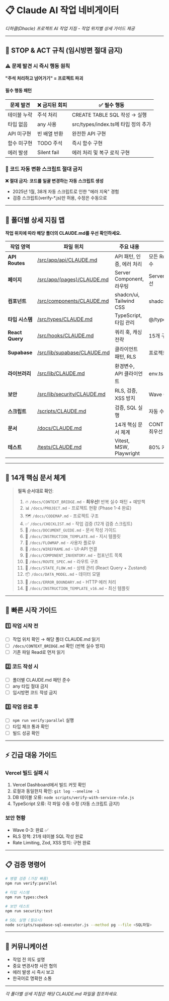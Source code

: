 # 📋 Claude AI 작업 네비게이터

*디하클(Dhacle) 프로젝트 AI 작업 지침 - 작업 위치별 상세 가이드 제공*

---

## 🛑 STOP & ACT 규칙 (임시방편 절대 금지)

### ⚠️ 문제 발견 시 즉시 행동 원칙
**"주석 처리하고 넘어가기" = 프로젝트 파괴**

#### 필수 행동 패턴
| 문제 발견 | ❌ 금지된 회피 | ✅ 필수 행동 |
|----------|--------------|------------|
| 테이블 누락 | 주석 처리 | CREATE TABLE SQL 작성 → 실행 |
| 타입 없음 | any 사용 | src/types/index.ts에 타입 정의 추가 |
| API 미구현 | 빈 배열 반환 | 완전한 API 구현 |
| 함수 미구현 | TODO 주석 | 즉시 함수 구현 |
| 에러 발생 | Silent fail | 에러 처리 및 복구 로직 구현 |

### 🚫 코드 자동 변환 스크립트 절대 금지
**❌ 절대 금지: 코드를 일괄 변경하는 자동 스크립트 생성**
- 2025년 1월, 38개 자동 스크립트로 인한 "에러 지옥" 경험
- 검증 스크립트(verify-*.js)만 허용, 수정은 수동으로

---

## 📁 폴더별 상세 지침 맵

**작업 위치에 따라 해당 폴더의 CLAUDE.md를 우선 확인하세요.**

| 작업 영역 | 파일 위치 | 주요 내용 | 핵심 규칙 |
|----------|----------|----------|----------|
| **API Routes** | [/src/app/api/CLAUDE.md](src/app/api/CLAUDE.md) | API 패턴, 인증, 에러 처리 | 모든 Route 세션 검사 필수 |
| **페이지** | [/src/app/(pages)/CLAUDE.md](src/app/(pages)/CLAUDE.md) | Server Component, 라우팅 | Server Component 우선 |
| **컴포넌트** | [/src/components/CLAUDE.md](src/components/CLAUDE.md) | shadcn/ui, Tailwind CSS | shadcn/ui 우선 사용 |
| **타입 시스템** | [/src/types/CLAUDE.md](src/types/CLAUDE.md) | TypeScript, 타입 관리 | @/types에서만 import |
| **React Query** | [/src/hooks/CLAUDE.md](src/hooks/CLAUDE.md) | 쿼리 훅, 캐싱 전략 | 15개 구현된 훅 활용 |
| **Supabase** | [/src/lib/supabase/CLAUDE.md](src/lib/supabase/CLAUDE.md) | 클라이언트 패턴, RLS | 프로젝트 표준 패턴 준수 |
| **라이브러리** | [/src/lib/CLAUDE.md](src/lib/CLAUDE.md) | 환경변수, API 클라이언트 | env.ts 타입 안전 사용 |
| **보안** | [/src/lib/security/CLAUDE.md](src/lib/security/CLAUDE.md) | RLS, 검증, XSS 방지 | Wave 0-3 완료 상태 |
| **스크립트** | [/scripts/CLAUDE.md](scripts/CLAUDE.md) | 검증, SQL 실행 | 자동 수정 스크립트 금지 |
| **문서** | [/docs/CLAUDE.md](docs/CLAUDE.md) | 14개 핵심 문서 체계 | CONTEXT_BRIDGE.md 최우선 |
| **테스트** | [/tests/CLAUDE.md](tests/CLAUDE.md) | Vitest, MSW, Playwright | 80% 커버리지 목표 |

---

## 🔗 14개 핵심 문서 체계

> **필독 순서대로 확인**:
> 1. 🔥 `/docs/CONTEXT_BRIDGE.md` - **최우선!** 반복 실수 패턴 + 예방책
> 2. 📊 `/docs/PROJECT.md` - 프로젝트 현황 (Phase 1-4 완료)
> 3. 🗺️ `/docs/CODEMAP.md` - 프로젝트 구조
> 4. ✅ `/docs/CHECKLIST.md` - 작업 검증 (12개 검증 스크립트)
> 5. 📖 `/docs/DOCUMENT_GUIDE.md` - 문서 작성 가이드
> 6. 🎯 `/docs/INSTRUCTION_TEMPLATE.md` - 지시 템플릿
> 7. 🔄 `/docs/FLOWMAP.md` - 사용자 플로우
> 8. 🔌 `/docs/WIREFRAME.md` - UI-API 연결
> 9. 🧩 `/docs/COMPONENT_INVENTORY.md` - 컴포넌트 목록
> 10. 📍 `/docs/ROUTE_SPEC.md` - 라우트 구조
> 11. 💾 `/docs/STATE_FLOW.md` - 상태 관리 (React Query + Zustand)
> 12. 📦 `/docs/DATA_MODEL.md` - 데이터 모델
> 13. 🚨 `/docs/ERROR_BOUNDARY.md` - HTTP 에러 처리
> 14. 🎯 `/docs/INSTRUCTION_TEMPLATE_v16.md` - 최신 템플릿

---

## 🚀 빠른 시작 가이드

### 1️⃣ 작업 시작 전
- [ ] 작업 위치 확인 → 해당 폴더 CLAUDE.md 읽기
- [ ] `/docs/CONTEXT_BRIDGE.md` 확인 (반복 실수 방지)
- [ ] 기존 파일 Read로 먼저 읽기

### 2️⃣ 코드 작성 시
- [ ] 폴더별 CLAUDE.md 패턴 준수
- [ ] any 타입 절대 금지
- [ ] 임시방편 코드 작성 금지

### 3️⃣ 작업 완료 후
- [ ] `npm run verify:parallel` 실행
- [ ] 타입 체크 통과 확인
- [ ] 빌드 성공 확인

---

## ⚡ 긴급 대응 가이드

### Vercel 빌드 실패 시
1. Vercel Dashboard에서 빌드 커밋 확인
2. 로컬과 동일한지 확인: `git log --oneline -1`
3. DB 테이블 오류: `node scripts/verify-with-service-role.js`
4. TypeScript 오류: 각 파일 수동 수정 (자동 스크립트 금지!)

### 보안 현황
- Wave 0-3: 완료 ✅
- RLS 정책: 21개 테이블 SQL 작성 완료
- Rate Limiting, Zod, XSS 방지: 구현 완료

---

## 📋 검증 명령어

```bash
# 병렬 검증 (가장 빠름)
npm run verify:parallel

# 타입 시스템
npm run types:check

# 보안 테스트
npm run security:test

# SQL 실행 (필요시)
node scripts/supabase-sql-executor.js --method pg --file <SQL파일>
```

---

## 💬 커뮤니케이션

- 작업 전 의도 설명
- 중요 변경사항 사전 협의
- 에러 발생 시 즉시 보고
- 한국어로 명확한 소통

---

*각 폴더별 상세 지침은 해당 CLAUDE.md 파일을 참조하세요.*